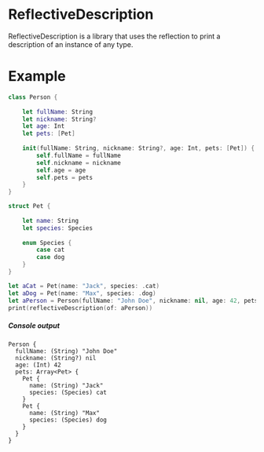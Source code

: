 # ReflectiveDescription

ReflectiveDescription is a library that uses the reflection to print a description of an instance of any type.

# Example

```swift
class Person {
    
    let fullName: String
    let nickname: String?
    let age: Int
    let pets: [Pet]
    
    init(fullName: String, nickname: String?, age: Int, pets: [Pet]) {
        self.fullName = fullName
        self.nickname = nickname
        self.age = age
        self.pets = pets
    }
}

struct Pet {
    
    let name: String
    let species: Species
    
    enum Species {
        case cat
        case dog
    }
}

let aCat = Pet(name: "Jack", species: .cat)
let aDog = Pet(name: "Max", species: .dog)
let aPerson = Person(fullName: "John Doe", nickname: nil, age: 42, pets: [aCat, aDog])
print(reflectiveDescription(of: aPerson))
```
##### Console output
```
Person {
  fullName: (String) "John Doe"
  nickname: (String?) nil
  age: (Int) 42
  pets: Array<Pet> {
    Pet {
      name: (String) "Jack"
      species: (Species) cat
    }
    Pet {
      name: (String) "Max"
      species: (Species) dog
    }
  }
}
```
